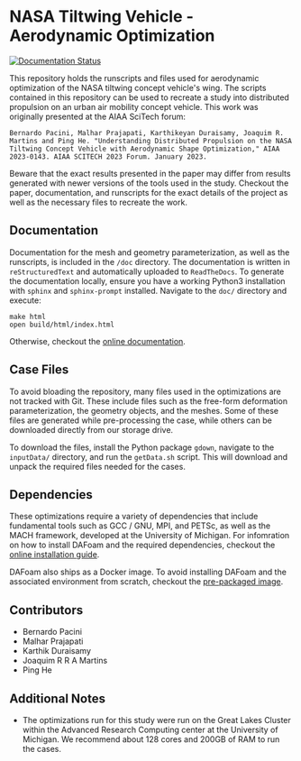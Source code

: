 NASA Tiltwing Vehicle - Aerodynamic Optimization
================================================

[![Documentation Status](https://readthedocs.org/projects/mphys-nasatiltwing-aerodynamic/badge/?version=latest)](https://mphys-nasatiltwing-aerodynamic.readthedocs.io/en/latest/?badge=latest)

This repository holds the runscripts and files used for aerodynamic optimization of the NASA tiltwing concept vehicle's wing.
The scripts contained in this repository can be used to recreate a study into distributed propulsion on an urban air mobility concept vehicle.
This work was originally presented at the AIAA SciTech forum:

```
Bernardo Pacini, Malhar Prajapati, Karthikeyan Duraisamy, Joaquim R. Martins and Ping He. "Understanding Distributed Propulsion on the NASA Tiltwing Concept Vehicle with Aerodynamic Shape Optimization," AIAA 2023-0143. AIAA SCITECH 2023 Forum. January 2023.
```

Beware that the exact results presented in the paper may differ from results generated with newer versions of the tools used in the study.
Checkout the paper, documentation, and runscripts for the exact details of the project as well as the necessary files to recreate the work.

Documentation
-------------

Documentation for the mesh and geometry parameterization, as well as the runscripts, is included in the `/doc` directory.
The documentation is written in `reStructuredText` and automatically uploaded to `ReadTheDocs`.
To generate the documentation locally, ensure you have a working Python3 installation with `sphinx` and `sphinx-prompt` installed.
Navigate to the `doc/` directory and execute:

```
make html
open build/html/index.html
```

Otherwise, checkout the [online documentation](https://mphys-nasatiltwing-aerodynamic.readthedocs.io/en/latest/).

Case Files
-----------

To avoid bloading the repository, many files used in the optimizations are not tracked with Git.
These include files such as the free-form deformation parameterization, the geometry objects, and the meshes.
Some of these files are generated while pre-processing the case, while others can be downloaded directly from our storage drive.

To download the files, install the Python package `gdown`, navigate to the `inputData/` directory, and run the `getData.sh` script.
This will download and unpack the required files needed for the cases.

Dependencies
------------

These optimizations require a variety of dependencies that include fundamental tools such as GCC / GNU, MPI, and PETSc, as well as the MACH framework, developed at the University of Michigan.
For infomration on how to install DAFoam and the required dependencies, checkout the [online installation guide](https://dafoam.github.io/mydoc_installation_source.html).

DAFoam also ships as a Docker image.
To avoid installing DAFoam and the associated environment from scratch, checkout the [pre-packaged image](https://dafoam.github.io/mydoc_get_started_download_docker.html).

Contributors
------------

* Bernardo Pacini
* Malhar Prajapati
* Karthik Duraisamy
* Joaquim R R A Martins
* Ping He

Additional Notes
----------------

* The optimizations run for this study were run on the Great Lakes Cluster within the Advanced Research Computing center at the University of Michigan. We recommend about 128 cores and 200GB of RAM to run the cases.
